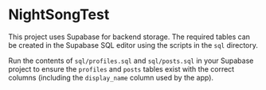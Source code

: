 # NightSongTest

This project uses Supabase for backend storage. The required tables can be created in the Supabase SQL editor using the scripts in the `sql` directory.

Run the contents of `sql/profiles.sql` and `sql/posts.sql` in your Supabase project to ensure the `profiles` and `posts` tables exist with the correct columns (including the `display_name` column used by the app).
